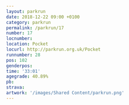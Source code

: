 ```yaml
---
layout: parkrun
date: 2018-12-22 09:00 +0100
category: parkrun
permalink: /parkrun/17
number: 17
locnumber: 
location: Pocket
locurl: http://parkrun.org.uk/Pocket
runnumber: 28
pos: 102
genderpos: 
time: '33:01'
agegrade: 40.89%
pb: 
strava: 
artwork: '/images/Shared Content/parkrun.png'
---
```

